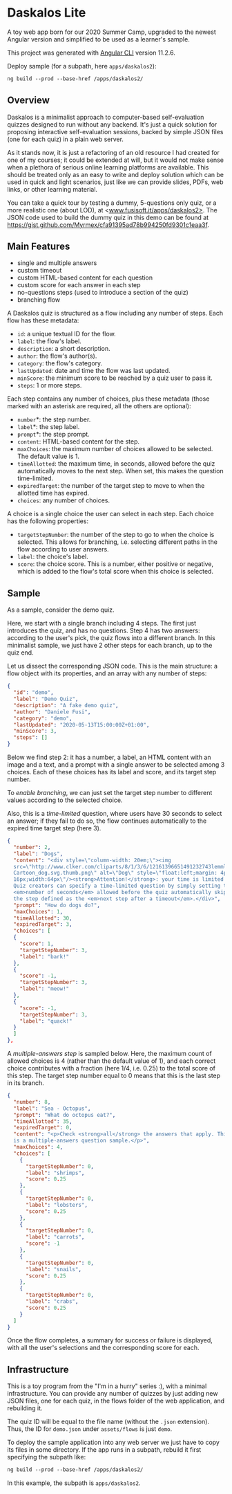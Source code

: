 # Daskalos Lite

A toy web app born for our 2020 Summer Camp, upgraded to the newest Angular version and simplified to be used as a learner's sample.

This project was generated with [Angular CLI](https://github.com/angular/angular-cli) version 11.2.6.

Deploy sample (for a subpath, here `apps/daskalos2`):

```txt
ng build --prod --base-href /apps/daskalos2/
```

## Overview

Daskalos is a minimalist approach to computer-based self-evaluation quizzes designed to run without any backend. It's just a quick solution for proposing interactive self-evaluation sessions, backed by simple JSON files (one for each quiz) in a plain web server.

As it stands now, it is just a refactoring of an old resource I had created for one of my courses; it could be extended at will, but it would not make sense when a plethora of serious online learning platforms are available. This should be treated only as an easy to write and deploy solution which can be used in quick and light scenarios, just like we can provide slides, PDFs, web links, or other learning material.

You can take a quick tour by testing a dummy, 5-questions only quiz, or a more realistic one (about LOD), at <www.fusisoft.it/apps/daskalos2>. The JSON code used to build the dummy quiz in this demo can be found at <https://gist.github.com/Myrmex/cfa91395ad78b994250fd9301c1eaa3f>.

## Main Features

- single and multiple answers
- custom timeout
- custom HTML-based content for each question
- custom score for each answer in each step
- no-questions steps (used to introduce a section of the quiz)
- branching flow

A Daskalos quiz is structured as a flow including any number of steps. Each flow has these metadata:

- `id`: a unique textual ID for the flow.
- `label`: the flow's label.
- `description`: a short description.
- `author`: the flow's author(s).
- `category`: the flow's category.
- `lastUpdated`: date and time the flow was last updated.
- `minScore`: the minimum score to be reached by a quiz user to pass it.
- `steps`: 1 or more steps.

Each step contains any number of choices, plus these metadata (those marked with an asterisk are required, all the others are optional):

- `number`\*: the step number.
- `label`\*: the step label.
- `prompt`\*: the step prompt.
- `content`: HTML-based content for the step.
- `maxChoices`: the maximum number of choices allowed to be selected. The default value is 1.
- `timeAllotted`: the maximum time, in seconds, allowed before the quiz automatically moves
  to the next step. When set, this makes the question time-limited.
- `expiredTarget`: the number of the target step to move to when the allotted time has expired.
- `choices`: any number of choices.
  
A choice is a single choice the user can select in each step. Each choice has the following properties:

- `targetStepNumber`: the number of the step to go to when the choice is selected. This allows for branching, i.e. selecting different paths in the flow according to user answers.
- `label`: the choice's label.
- `score`: the choice score. This is a number, either positive or negative, which is added to the flow's total score when this choice is selected.

## Sample

As a sample, consider the demo quiz.

Here, we start with a single branch including 4 steps. The first just introduces the quiz, and has no questions. Step 4 has two answers: according to the user's pick, the quiz flows into a different branch. In this minimalist sample, we just have 2 other steps for each branch, up to the quiz end.

Let us dissect the corresponding JSON code. This is the main structure: a flow object with its properties, and an array with any number of steps:

```json
{
  "id": "demo",
  "label": "Demo Quiz",
  "description": "A fake demo quiz",
  "author": "Daniele Fusi",
  "category": "demo",
  "lastUpdated": "2020-05-13T15:00:00Z+01:00",
  "minScore": 3,
  "steps": []
}
```

Below we find step 2: it has a number, a label, an HTML content with an image and a text, and a prompt with a single answer to be selected among 3 choices. Each of these choices has its label and score, and its target step number.

To *enable branching*, we can just set the target step number to different values according to the selected choice.

Also, this is a *time-limited* question, where users have 30 seconds to select an answer; if they fail to do so, the flow continues automatically to the expired time target step (here 3).

```json
{
  "number": 2,
  "label": "Dogs",
  "content": "<div style=\"column-width: 20em;\"><img
  src=\"http://www.clker.com/cliparts/8/1/3/6/12161396651491232743lemmling_
  Cartoon_dog.svg.thumb.png\" alt=\"Dog\" style=\"float:left;margin: 4px
  16px;width:64px\"/><strong>Attention!</strong>: your time is limited.
  Quiz creators can specify a time-limited question by simply setting the
  <em>number of seconds</em> allowed before the quiz automatically skips to
  the step defined as the <em>next step after a timeout</em>.</div>",
  "prompt": "How do dogs do?",
  "maxChoices": 1,
  "timeAllotted": 30,
  "expiredTarget": 3,
  "choices": [
  {
    "score": 1,
    "targetStepNumber": 3,
    "label": "bark!"
  },
  {
    "score": -1,
    "targetStepNumber": 3,
    "label": "meow!"
  },
  {
    "score": -1,
    "targetStepNumber": 3,
    "label": "quack!"
  }
  ]
},
```

A *multiple-answers step* is sampled below. Here, the maximum count of allowed choices is 4 (rather than the default value of 1), and each correct choice contributes with a fraction (here 1/4, i.e. 0.25) to the total score of this step. The target step number equal to 0 means that this is the last step in its branch.

```json
{
  "number": 8,
  "label": "Sea - Octopus",
  "prompt": "What do octopus eat?",
  "timeAllotted": 35,
  "expiredTarget": 0,
  "content": "<p>Check <strong>all</strong> the answers that apply. This
  is a multiple-answers question sample.</p>",
  "maxChoices": 4,
  "choices": [
    {
      "targetStepNumber": 0,
      "label": "shrimps",
      "score": 0.25
    },
    {
      "targetStepNumber": 0,
      "label": "lobsters",
      "score": 0.25
    },
    {
      "targetStepNumber": 0,
      "label": "carrots",
      "score": -1
    },
    {
      "targetStepNumber": 0,
      "label": "snails",
      "score": 0.25
    },
    {
      "targetStepNumber": 0,
      "label": "crabs",
      "score": 0.25
    }
  ]
}
```

Once the flow completes, a summary for success or failure is displayed, with all the user's selections and the corresponding score for each.

## Infrastructure

This is a toy program from the "I'm in a hurry" series :), with a minimal infrastructure. You can provide any number of quizzes by just adding new JSON files, one for each quiz, in the flows folder of the web application, and rebuilding it.

The quiz ID will be equal to the file name (without the `.json` extension). Thus, the ID for `demo.json` under `assets/flows` is just `demo`.

To deploy the sample application into any web server we just have to copy its files in some directory. If the app runs in a subpath, rebuild it first specifying the subpath like:

```txt
ng build --prod --base-href /apps/daskalos2/
```

In this example, the subpath is `apps/daskalos2`.

